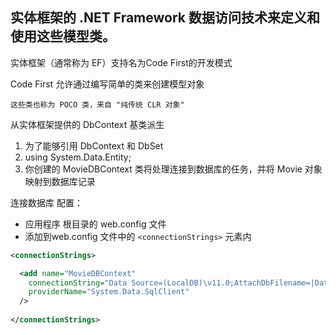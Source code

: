 ## 实体框架的 .NET Framework 数据访问技术来定义和使用这些模型类。 
  实体框架（通常称为 EF）支持名为Code First的开发模式

  Code First 允许通过编写简单的类来创建模型对象

    这些类也称为 POCO 类，来自 "纯传统 CLR 对象"

从实体框架提供的 DbContext 基类派生  

1. 为了能够引用 DbContext 和 DbSet  
2. using System.Data.Entity;  
3. 你创建的 MovieDBContext 类将处理连接到数据库的任务，并将 Movie 对象映射到数据库记录

连接数据库 配置：  
* 应用程序 根目录的 web.config 文件  
* 添加到web.config 文件中的 `<connectionStrings>` 元素内
```xml
<connectionStrings>

  <add name="MovieDBContext" 
    connectionString="Data Source=(LocalDB)\v11.0;AttachDbFilename=|DataDirectory|\Movies.mdf;Integrated Security=True" 
    providerName="System.Data.SqlClient" 
  />
  
</connectionStrings>
```


